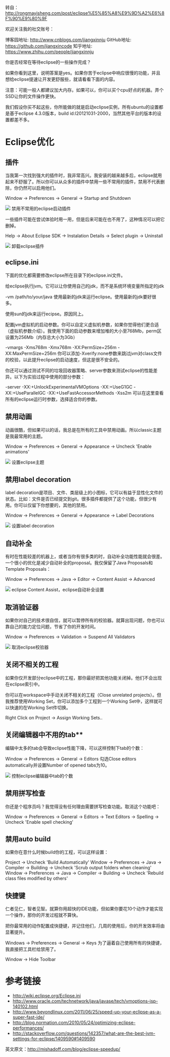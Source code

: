 转自：http://rongmayisheng.com/post/eclipse%E5%85%A8%E9%9D%A2%E6%8F%90%E9%80%9F

欢迎关注我的社交账号：

博客园地址: http://www.cnblogs.com/jiangxinnju
GitHub地址: https://github.com/jiangxincode
知乎地址: https://www.zhihu.com/people/jiangxinnju


你是否经常在等待eclipse的一些操作完成？

如果你看到这里，说明答案是yes。如果你苦于eclipse中响应很慢的功能，并且想给eclipse提速让开发更舒服些，就请看看下面的内容。

注意：可能一般人都建议加大内存。如果可以，你可以买个cpu好点的机器。弄个SSD让你的文件操作更快。

我们假设你买不起这些，你所能做的就是启动eclipse实例，所有ubuntu的设置都是基于eclipse 4.3.0版本，build id:I20121031-2000，当然其他平台的版本的设置都差不多。

  
# Eclipse优化

## 插件

当我第一次找到强大的插件时，我非常高兴。我安装的越来越多后，eclipse就用起来不舒服了。所以你可以从众多的插件中禁用一些不常用的插件，禁用不代表删除，你仍然可以启用他们。

Window -> Preferences -> General -> Startup and Shutdown

![](http://images2015.cnblogs.com/blog/611264/201604/611264-20160406215313750-912033735.jpg)
禁用不常用的eclipse启动插件

一些插件可能在尝试体验时用一用，但是后来可能在也不用了，这种情况可以把它删掉。

Help -> About Eclipse SDK -> Instalation Details -> Select plugin -> Uninstall

![](http://images2015.cnblogs.com/blog/611264/201604/611264-20160406215333453-931954978.jpg)
卸载eclipse插件

## eclipse.ini

下面的优化都需要修改eclipse所在目录下的eclipse.ini文件。

给eclipse执行jvm。它可以让你使用自己的jdk，而不是系统环境变量所指定的jdk

-vm
/path/to/your/java
使用最新的jdk来运行eclipse。使用最新的jdk要好很多。

使用sun的jdk来运行ecipse。原因同上。

配置jvm虚拟机的启动参数。你可以自定义虚拟机参数，如果你觉得他们更合适（虚拟机参数介绍）。我使用下面的启动参数来增加堆的大小至768Mb，perm区设置为256Mb（内存总大小为3Gb）

-vmargs
-Xms768m
-Xmx768m
-XX:PermSize=256m
-XX:MaxPermSize=256m
你可以添加-Xverify:none参数来跳过jvm对class文件的校验，以此提升eclipse的启动速度，但这是很不安全的。

你还可以通过测试不同的垃圾回收器策略、server参数来测试eclipse的性能差异。以下为实验过程中使用的部分参数：

-server
-XX:+UnlockExperimentalVMOptions
-XX:+UseG1GC
-XX:+UseParallelGC
-XX:+UseFastAccessorMethods
-Xss2m
可以在这里查看所有的eclipse运行时参数，选择适合你的参数。


## 禁用动画

动画很酷，但如果可以的话，我总是在所有的工具中禁用动画。所以classic主题是我最常用的主题。

Window -> Preferences -> General -> Appearance -> Uncheck 'Enable animations'

![](http://images2015.cnblogs.com/blog/611264/201604/611264-20160406215358672-345703309.jpg)
设置eclipse主题

## 禁用label decoration

label decoration是项目、文件、类层级上的小图标，它可以有益于显性化文件的状态。比如：文件是否已经提交到git。很多插件都提供了这个功能，但很少有用。你可以仅留下你想要的，其他的禁用。

Window -> Preferences -> General -> Appearance -> Label Decorations

![](http://images2015.cnblogs.com/blog/611264/201604/611264-20160406215416437-851189716.jpg)
设置label decoration

## 自动补全

有时在性能较差的机器上，或者当你有很多类的时，自动补全功能性能就会很差。一个很小的优化是减少自动补全的proposal。我仅保留了Java Proposals和Template Proposals：

Window -> Preferences -> Java -> Editor -> Content Assist -> Advanced

![](http://images2015.cnblogs.com/blog/611264/201604/611264-20160406215432031-265406027.jpg)
eclipse Content Assist，eclipse自动补全设置

## 取消验证器

如果你对自己的技术很自信，就可以暂停所有的校验器。就算出现问题，你也可以靠自己的能力定位问题，节省了你的开发时间。

Window -> Preferences -> Validation -> Suspend All Validators

![](http://images2015.cnblogs.com/blog/611264/201604/611264-20160406215447500-1811569106.jpg)
取消eclipse校验器

## 关闭不相关的工程

如果你仅开发部分eclipse中的工程，那你最好把其他功能关闭掉。他们不会出现在eclipse索引中。

你可以在workspace中手动关闭不相关的工程（Close unrelated projects）。但我推荐使用Working Set，你可以添加多个工程到一个Working Set中，这样就可以快速的在Working Set件切换。

Right Click on Project -> Assign Working Sets..
## 关闭编辑器中不用的tab**

编辑中太多的tab会导致eclipse性能下降，可以这样控制下tab的个数：

Window -> Preferences -> General -> Editors
勾选Close editors automatically并设置Number of opened tabs为10。


![](http://images2015.cnblogs.com/blog/611264/201604/611264-20160406215502234-3237224.jpg)
控制eclipse编辑器中tab的个数
 
## 禁用拼写检查

你还是个程序员吗？我觉得没有任何理由需要拼写检查功能。取消这个功能吧：

Window -> Preferences -> General -> Editors -> Text Editors -> Spelling -> Uncheck 'Enable spell checking'
## 禁用auto build

如果你在意什么时候build你的工程，可以这样设置：

Project -> Uncheck 'Build Automatically'
Window -> Preferences -> Java -> Compiler -> Building -> Uncheck 'Scrub output folders when cleaning'
Window -> Preferences -> Java -> Compiler -> Building -> Uncheck 'Rebuild class files modified by others'
## 快捷键

仁者见仁，智者见智。就算你用超快的IDE功能，但如果你要花10个动作才能实现一个操作，那你的开发过程就不算快。

把你最常用的动作配置成快捷键，并记住他们，几周的使用后，你的开发效率将由显著提升。

Windows -> Preferences -> General -> Keys
为了逼着自己使用所有的快捷键，我直接把工具栏给禁用了。

Window -> Hide Toolbar

# 参考链接

* http://wiki.eclipse.org/Eclipse.ini
* http://www.oracle.com/technetwork/java/javase/tech/vmoptions-jsp-140102.html
* http://www.beyondlinux.com/2011/06/25/speed-up-your-eclipse-as-a-super-fast-ide/
* http://blog.normation.com/2010/05/24/optimizing-eclipse-performances/
* http://stackoverflow.com/questions/142357/what-are-the-best-jvm-settings-for-eclipse/1409590#1409590

英文原文：http://mishadoff.com/blog/eclipse-speedup/